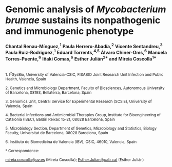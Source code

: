 # Genomic analysis of _Mycobacterium brumae_ sustains its nonpathogenic and immunogenic phenotype  
__Chantal Renau-Mínguez,<sup>1</sup>__ 
__Paula Herrero-Abadía,<sup>2</sup>__ 
__Vicente Sentandreu,<sup>3</sup>__ 
__Paula Ruiz-Rodriguez,<sup>1</sup>__ 
__Eduard Torrents,<sup>4,5</sup>__ 
__Álvaro Chiner-Oms,<sup>6</sup>__ 
__Manuela Torres-Puente,<sup>6</sup>__ 
__Iñaki Comas,<sup>6</sup>__ 
__Esther Julián<sup>2*</sup>__
__and Mireia Coscolla<sup>1*</sup>__

<br>
<sub> 1. I<sup>2</sup>SysBio, University of Valencia-CSIC, FISABIO Joint Research Unit Infection and Public Health, Valencia, Spain </sub>  

<sub> 2. Genetics and Microbiology Department, Faculty of Biosciences, Autonomous University of Barcelona, 08193, Bellaterra, Barcelona, Spain </sub>  

<sub> 3. Genomics Unit, Central Service for Experimental Research (SCSIE), University of Valencia, Spain </sub> 

<sub> 4. Bacterial Infections and Antimicrobial Therapies Group, Institute for Bioengineering of Catalonia (IBEC), Baldiri Reixac 15-21, 08028 Barcelona, Spain </sub>    

<sub> 5. Microbiology Section, Department of Genetics, Microbiology and Statistics, Biology Faculty, Universitat de Barcelona, 08028 Barcelona, Spain </sub>  

<sub> 6. Instituto de Biomedicina de Valencia (IBV), CSIC, 46010, Valencia, Spain </sub>  
 

<sub> * Correspondence:  <sub>   

<sub> mireia.coscolla@uv.es (Mireia Coscolla); Esther.Julian@uab.cat (Esther Julián) <sub> 

